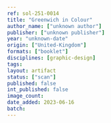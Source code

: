 ```yaml
---
ref: sol-251-0014
title: "Greenwich in Colour"
author_name: ["unknown author"]
publisher: ["unknown publisher"]
year: "unknown-date"
origin: ["United-Kingdom"]
formats: ["booklet"]
disciplines: [graphic-design]
tags:
layout: artifact
status: ["scan"]
published: false
int_published: false
image_count:
date_added: 2023-06-16
batch:
---
```

